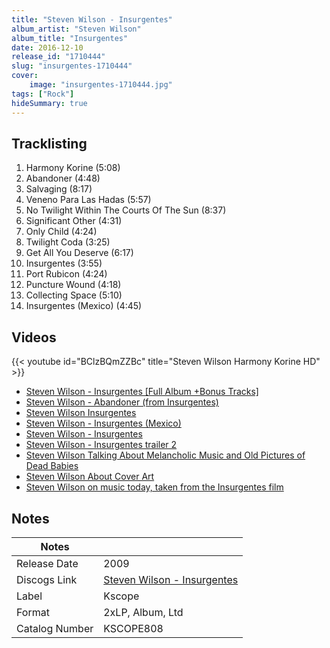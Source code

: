 ```yaml
---
title: "Steven Wilson - Insurgentes"
album_artist: "Steven Wilson"
album_title: "Insurgentes"
date: 2016-12-10
release_id: "1710444"
slug: "insurgentes-1710444"
cover:
    image: "insurgentes-1710444.jpg"
tags: ["Rock"]
hideSummary: true
---
```


## Tracklisting
1. Harmony Korine (5:08)
2. Abandoner (4:48)
3. Salvaging (8:17)
4. Veneno Para Las Hadas (5:57)
5. No Twilight Within The Courts Of The Sun (8:37)
6. Significant Other (4:31)
7. Only Child (4:24)
8. Twilight Coda (3:25)
9. Get All You Deserve (6:17)
10. Insurgentes (3:55)
11. Port Rubicon (4:24)
12. Puncture Wound (4:18)
13. Collecting Space (5:10)
14. Insurgentes (Mexico) (4:45)

## Videos
{{< youtube id="BClzBQmZZBc" title="Steven Wilson Harmony Korine HD" >}}
- [Steven Wilson - Insurgentes [Full Album +Bonus Tracks]](https://www.youtube.com/watch?v=O0KsSa_JlH8)
- [Steven Wilson - Abandoner (from Insurgentes)](https://www.youtube.com/watch?v=JCXMofHD76s)
- [Steven Wilson Insurgentes](https://www.youtube.com/watch?v=h8WglDgOsgA)
- [Steven Wilson - Insurgentes (Mexico)](https://www.youtube.com/watch?v=10cWul_wNsc)
- [Steven Wilson - Insurgentes](https://www.youtube.com/watch?v=krtkPF1OpOU)
- [Steven Wilson - Insurgentes trailer 2](https://www.youtube.com/watch?v=0KD7_uiVHVw)
- [Steven Wilson Talking About Melancholic Music and Old Pictures of Dead Babies](https://www.youtube.com/watch?v=-GlC7uJ53ZM)
- [Steven Wilson About Cover Art](https://www.youtube.com/watch?v=R8mECpZDCQU)
- [Steven Wilson on music today, taken from the Insurgentes film](https://www.youtube.com/watch?v=61HUlcvDIC4)

## Notes

| Notes          |             |
| ---------------| ----------- |
| Release Date   | 2009 |
| Discogs Link   | [Steven Wilson - Insurgentes](https://www.discogs.com/release/1710444) |
| Label          | Kscope |
| Format         | 2xLP, Album, Ltd |
| Catalog Number | KSCOPE808 |

